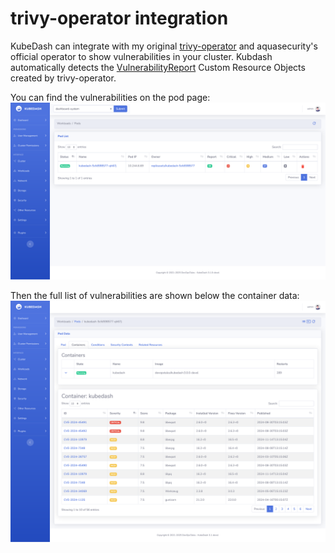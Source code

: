 # trivy-operator integration

KubeDash can integrate with my original [trivy-operator](https://devopstales.github.io/trivy-operator/) and aquasecurity's official operator to show vulnerabilities in your cluster. Kubdash automatically detects the [VulnerabilityReport](https://devopstales.github.io/trivy-operator/latest/crds/vulnerability-report/) Custom Resource Objects created by trivy-operator.

You can find the vulnerabilities on the pod page:
![Pod Vulnerability](../img/KubeDash_3.0_trivy_pic_01.png)

Then the full list of vulnerabilities are shown below the container data:
![Container Vulnerability](../img/KubeDash_3.0_trivy_pic_02.png)
